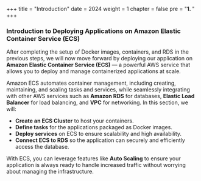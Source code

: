 +++
title = "Introduction"
date = 2024
weight = 1
chapter = false
pre = "<b>1. </b>"
+++

### Introduction to Deploying Applications on Amazon Elastic Container Service (ECS)

After completing the setup of Docker images, containers, and RDS in the previous steps, we will now move forward by deploying our application on **Amazon Elastic Container Service (ECS)** — a powerful AWS service that allows you to deploy and manage containerized applications at scale.

Amazon ECS automates container management, including creating, maintaining, and scaling tasks and services, while seamlessly integrating with other AWS services such as **Amazon RDS** for databases, **Elastic Load Balancer** for load balancing, and **VPC** for networking. In this section, we will:

- **Create an ECS Cluster** to host your containers.
- **Define tasks** for the applications packaged as Docker images.
- **Deploy services** on ECS to ensure scalability and high availability.
- **Connect ECS to RDS** so the application can securely and efficiently access the database.

With ECS, you can leverage features like **Auto Scaling** to ensure your application is always ready to handle increased traffic without worrying about managing the infrastructure.
